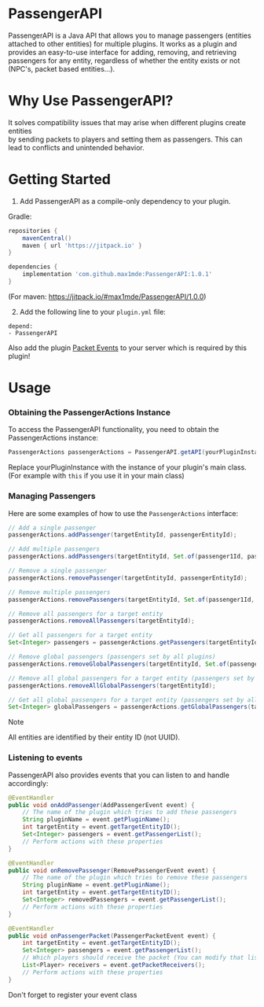 # PassengerAPI
PassengerAPI is a Java API that allows you to manage passengers (entities attached to other entities) for multiple plugins.
It works as a plugin and provides an easy-to-use interface for adding, removing, and retrieving passengers for any entity,
regardless of whether the entity exists or not (NPC's, packet based entities...).

# Why Use PassengerAPI?
It solves compatibility issues that may arise when different plugins create entities  
by sending packets to players and setting them as passengers.
This can lead to conflicts and unintended behavior.

# Getting Started

1. Add PassengerAPI as a compile-only dependency to your plugin.

Gradle:
```gradle
repositories {
    mavenCentral()
    maven { url 'https://jitpack.io' }
}

dependencies {
    implementation 'com.github.max1mde:PassengerAPI:1.0.1'
}
```
(For maven: https://jitpack.io/#max1mde/PassengerAPI/1.0.0)  

2. Add the following line to your `plugin.yml` file:
```
depend:
- PassengerAPI
```

Also add the plugin [Packet Events](https://www.spigotmc.org/resources/packetevents-api.80279/) to your server
which is required by this plugin!

# Usage

### Obtaining the PassengerActions Instance

To access the PassengerAPI functionality, you need to obtain the PassengerActions instance:

```java
PassengerActions passengerActions = PassengerAPI.getAPI(yourPluginInstance);
```
Replace yourPluginInstance with the instance of your plugin's main class.
(For example with `this` if you use it in your main class)

### Managing Passengers

Here are some examples of how to use the `PassengerActions` interface:

```java
// Add a single passenger
passengerActions.addPassenger(targetEntityId, passengerEntityId);

// Add multiple passengers
passengerActions.addPassengers(targetEntityId, Set.of(passenger1Id, passenger2Id, ...));

// Remove a single passenger
passengerActions.removePassenger(targetEntityId, passengerEntityId);

// Remove multiple passengers
passengerActions.removePassengers(targetEntityId, Set.of(passenger1Id, passenger2Id, ...));

// Remove all passengers for a target entity
passengerActions.removeAllPassengers(targetEntityId);

// Get all passengers for a target entity
Set<Integer> passengers = passengerActions.getPassengers(targetEntityId);

// Remove global passengers (passengers set by all plugins)
passengerActions.removeGlobalPassengers(targetEntityId, Set.of(passenger1Id, passenger2Id, ...));

// Remove all global passengers for a target entity (passengers set by all plugins)
passengerActions.removeAllGlobalPassengers(targetEntityId);

// Get all global passengers for a target entity (passengers set by all plugins)
Set<Integer> globalPassengers = passengerActions.getGlobalPassengers(targetEntityId);
```

> [!NOTE]   
> All entities are identified by their entity ID (not UUID).

### Listening to events

PassengerAPI also provides events that you can listen to and handle accordingly:

```java
@EventHandler
public void onAddPassenger(AddPassengerEvent event) {
    // The name of the plugin which tries to add these passengers
    String pluginName = event.getPluginName();
    int targetEntity = event.getTargetEntityID();
    Set<Integer> passengers = event.getPassengerList();
    // Perform actions with these properties
}

@EventHandler
public void onRemovePassenger(RemovePassengerEvent event) {
    // The name of the plugin which tries to remove these passengers
    String pluginName = event.getPluginName();
    int targetEntity = event.getTargetEntityID();
    Set<Integer> removedPassengers = event.getPassengerList();
    // Perform actions with these properties
}

@EventHandler
public void onPassengerPacket(PassengerPacketEvent event) {
    int targetEntity = event.getTargetEntityID();
    Set<Integer> passengers = event.getPassengerList();
    // Which players should receive the packet (You can modify that list)
    List<Player> receivers = event.getPacketReceivers();
    // Perform actions with these properties
}
```
Don't forget to register your event class 
